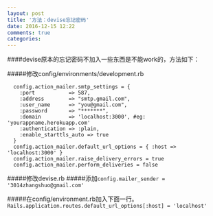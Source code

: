 ```yaml
---
layout: post
title: '方法：devise忘记密码'
date: 2016-12-15 12:22
comments: true
categories: 
---
```

####devise原本的忘记密码不加入一些东西是不能work的，方法如下：

#####修改config/environments/development.rb
```
  config.action_mailer.smtp_settings = {
    :port           => 587,
    :address        => "smtp.gmail.com",
    :user_name      => "you@gmail.com",
    :password       => "*******",
    :domain         => 'localhost:3000', #eg: 'yourappname.herokuapp.com'
    :authentication => :plain,
    :enable_starttls_auto => true
  }
  config.action_mailer.default_url_options = { :host => 'localhost:3000' }
  config.action_mailer.raise_delivery_errors = true
  config.action_mailer.perform_deliveries = false
```

#####修改devise.rb
#####添加`config.mailer_sender = '3014zhangshuo@gmail.com' `

#####在config/environment.rb加入下面一行。
`Rails.application.routes.default_url_options[:host] = 'localhost'`